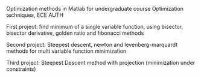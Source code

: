 Optimization methods in Matlab for undergraduate course Optimization techniques, ECE AUTH

First project: find minimum of a single variable function, using bisector, bisector derivative, golden ratio and fibonacci methods

Second project: Steepest descent, newton and levenberg-marquardt methods for multi variable function minimization

Third project: Steepest Descent method with projection (minimization under constraints)
